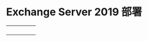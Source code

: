 # Exchange Server 2019 部署

|     |     |     |     |     |
| :-- | :-- | :-- | :-- | :-- |
|     |     |     |     |     |
|     |     |     |     |     |
|     |     |     |     |     |
|     |     |     |     |     |
